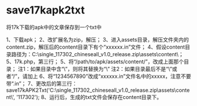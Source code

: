 save17kapk2txt
==============

将17k下载的apk中的文章保存到一个txt中

1、下载apk；
2、改扩展名为zip，解压；
3、进入assets目录，解压文件夹内的content.zip，解压后的content目录下有个“xxxxxx.in”文件；
4、假设content目录路径为：C:\single_117302_chineseall_v1.0_release.zip\assets\content\；
5、17k.php，第三行；
5、将“/path/to/apk/assets/content/”，改成上面那个目录；
	注1：如果目录中含“\”，则将其替换为“\\”
	注2：如果目录最后不是“\\”或者“/”，请加上
6、将“1234567890”改成“xxxxxx.in”文件名中的xxxxx，注意不要带“.in”；
7、更改后的第三行：
		save17kAPK2Txt('C:\\single_117302_chineseall_v1.0_release.zip\\assets\\content\\', '117302');
8、运行后，生成的txt文件会保存在content目录下。